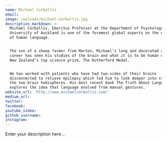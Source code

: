 ```yaml
---
name: Michael Corballis
email:
image: /uploads/michael-corballis.jpg
description_markdown: >-
  Michael Corballis, Emeritus Professor at the Department of Psychology at The
  University of Auckland is one of the foremost global experts on the evolution
  of human language.


  The son of a sheep farmer from Marton, Michael’s long and decorated academic
  career has seen his studies of the brain and what it is to be human earn him
  New Zealand’s top science prize, The Rutherford Medal.


  He has worked with patients who have had two-sides of their brains
  disconnected to relieve epilepsy which led him to look deeper into studying
  the two brain hemispheres. His most recent book The Truth About Language
  explores the idea that language evolved from manual gestures.
website_url: 'http://www.michaelcorballis.com/'
medium_url:
twitter:
facebook:
youtube_video:
github_username:
instagram:
---
```


Enter your description here...
